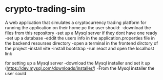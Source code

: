 # crypto-trading-sim
A web application that simulates a cryptocurrency trading platform
for running the application on their home pc the user should:
  -download the files from this repository
  -set up a Mysql server if they dont have one ready
  -set up a database 
  -eddit the users info in the application.properties file in the backend resourses directory
  -open a terminal in the frontend dirctory of the project
  -install vite
  -install bootstrap
  -run react and open the localhost link

  for setting up a Mysql server
  -download the Mysql installer and set it up (https://dev.mysql.com/downloads/installer/)
  -From the Mysql installer the user sould 
